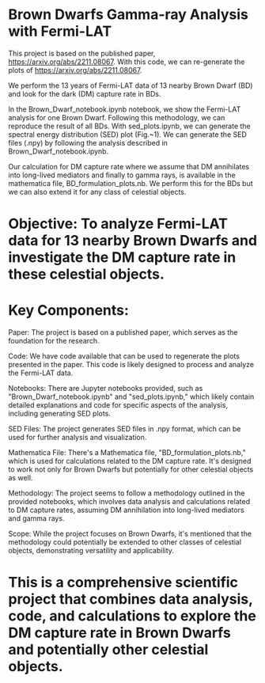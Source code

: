 # Brown Dwarfs Gamma-ray Analysis with Fermi-LAT

This project is based on the published paper, https://arxiv.org/abs/2211.08067. With this code, we can re-generate the plots of https://arxiv.org/abs/2211.08067.

We perform the 13 years of Fermi-LAT data of 13 nearby Brown Dwarf (BD) and look for the dark (DM) capture rate in BDs. 

In the Brown_Dwarf_notebook.ipynb notebook, we show the Fermi-LAT analysis for one Brown Dwarf. Following this methodology, we can reproduce the result of all BDs. With sed_plots.ipynb, we can generate the spectral energy distribution (SED) plot (Fig.~1). We can generate the SED files (.npy) by following the analysis described in Brown_Dwarf_notebook.ipynb.

Our calculation for DM capture rate where we assume that DM annihilates into long-lived mediators and finally to gamma rays, is available in the mathematica file, BD_formulation_plots.nb. 
We perform this for the BDs but we can also extend it for any class of celestial objects. 

# Objective: To analyze Fermi-LAT data for 13 nearby Brown Dwarfs and investigate the DM capture rate in these celestial objects.

# Key Components:

Paper: The project is based on a published paper, which serves as the foundation for the research.

Code: We have code available that can be used to regenerate the plots presented in the paper. This code is likely designed to process and analyze the Fermi-LAT data.

Notebooks: There are Jupyter notebooks provided, such as "Brown_Dwarf_notebook.ipynb" and "sed_plots.ipynb," which likely contain detailed explanations and code for specific aspects of the analysis, including generating SED plots.

SED Files: The project generates SED files in .npy format, which can be used for further analysis and visualization.

Mathematica File: There's a Mathematica file, "BD_formulation_plots.nb," which is used for calculations related to the DM capture rate. It's designed to work not only for Brown Dwarfs but potentially for other celestial objects as well.

Methodology: The project seems to follow a methodology outlined in the provided notebooks, which involves data analysis and calculations related to DM capture rates, assuming DM annihilation into long-lived mediators and gamma rays.

Scope: While the project focuses on Brown Dwarfs, it's mentioned that the methodology could potentially be extended to other classes of celestial objects, demonstrating versatility and applicability.

# This is a comprehensive scientific project that combines data analysis, code, and calculations to explore the DM capture rate in Brown Dwarfs and potentially other celestial objects. 
